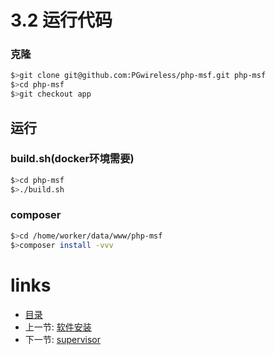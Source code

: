 # 3.2 运行代码

### 克隆

```bash
$>git clone git@github.com:PGwireless/php-msf.git php-msf
$>cd php-msf
$>git checkout app
```

## 运行

### build.sh(docker环境需要)

```bash
$>cd php-msf
$>./build.sh
```

### composer

```bash
$>cd /home/worker/data/www/php-msf
$>composer install -vvv
```

# links
  * [目录](<preface-目录.md>)
  * 上一节: [软件安装](<03.1-环境变量.md>)
  * 下一节: [supervisor](<03.3-supervisor.md>)